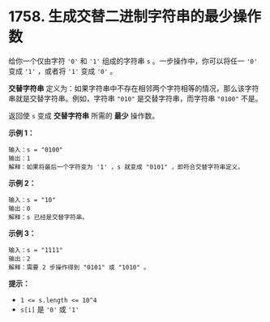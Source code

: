 # 1758. 生成交替二进制字符串的最少操作数

给你一个仅由字符 `'0'` 和 `'1'` 组成的字符串 `s` 。一步操作中，你可以将任一 `'0'` 变成 `'1'` ，或者将 `'1'` 变成 `'0'` 。

**交替字符串** 定义为：如果字符串中不存在相邻两个字符相等的情况，那么该字符串就是交替字符串。例如，字符串 `"010"` 是交替字符串，而字符串 `"0100"` 不是。

返回使 `s` 变成 **交替字符串** 所需的 **最少** 操作数。

**示例 1：**

```()
输入：s = "0100"
输出：1
解释：如果将最后一个字符变为 '1' ，s 就变成 "0101" ，即符合交替字符串定义。
```

**示例 2：**

```()
输入：s = "10"
输出：0
解释：s 已经是交替字符串。
```

**示例 3：**

```()
输入：s = "1111"
输出：2
解释：需要 2 步操作得到 "0101" 或 "1010" 。
```

**提示：**

- `1 <= s.length <= 10^4`
- `s[i]` 是 `'0'` 或 `'1'`
